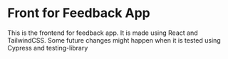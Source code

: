 # Front for Feedback App
This is the frontend for feedback app. It is made using React and TailwindCSS. Some future changes might happen when it is tested using Cypress and testing-library